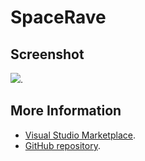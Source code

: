 # SpaceRave



## Screenshot
![](https://raw.githubusercontent.com/gerane/VSCodeThemes/master/gerane.Theme-SpaceRave/screenshot.png).


## More Information
* [Visual Studio Marketplace](https://marketplace.visualstudio.com/items/gerane.Theme-SpaceRave).
* [GitHub repository](https://github.com/gerane/VSCodeThemes).
